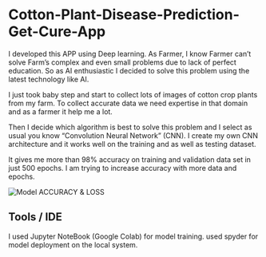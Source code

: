# Cotton-Plant-Disease-Prediction-Get-Cure-App

I developed this APP using Deep learning. As Farmer, I know Farmer can’t solve Farm’s complex and even small problems due to lack of perfect education. So as AI enthusiastic I decided to solve this problem using the latest technology like AI.



I just took baby step and start to collect lots of images of cotton crop plants from my farm. To collect accurate data we need expertise in that domain and as a farmer it help me a lot.

Then I decide which algorithm is best to solve this problem and I select as usual you know “Convolution Neural Network” (CNN). I create my own CNN architecture and it works well on the training and as well as testing dataset.

It gives me more than 98% accuracy on training and validation data set in just 500 epochs. I am trying to increase accuracy with more data and epochs.




![Model ACCURACY & LOSS](https://i.imgur.com/32rb2ZP.png "Title")








## Tools / IDE
I used Jupyter NoteBook (Google Colab) for model training. used spyder for model deployment on the local system.
